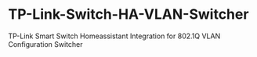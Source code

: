 # TP-Link-Switch-HA-VLAN-Switcher
TP-Link Smart Switch Homeassistant Integration for 802.1Q VLAN Configuration Switcher
